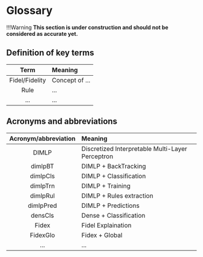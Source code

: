 # Glossary

!!!Warning
    **This section is under construction and should not be considered as accurate yet.**

## Definition of key terms

|  **Term**                      | **Meaning**                                                      |
|:------------------------------:|:-----------------------------------------------------------------|
| Fidel/Fidelity                 | Concept of ...                                                   |
| Rule                           | ...                                                              |
| ...                            | ...                                                              |

<!-- TODO: complete here -->

## Acronyms and abbreviations


|  **Acronym/abbreviation**      | **Meaning**                                                      |
|:------------------------------:|:-----------------------------------------------------------------|
| DIMLP                          | Discretized Interpretable Multi-Layer Perceptron                 |
| dimlpBT                        | DIMLP + BackTracking                                             |
| dimlpCls                       | DIMLP + Classification                                           |
| dimlpTrn                       | DIMLP + Training                                                 |
| dimlpRul                       | DIMLP + Rules extraction                                         |
| dimlpPred                      | DIMLP + Predictions                                              |
| densCls                        | Dense + Classification                                           |
| Fidex                          | Fidel Explaination                                               |
| FidexGlo                       | Fidex + Global                                                   |
| ...                            | ...                                                              |

<!-- TODO: complete here -->